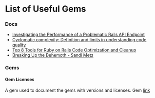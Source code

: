 # List of Useful Gems

### Docs
- [Investigating the Performance of a Problematic Rails API Endpoint](https://dev.to/mculp/investigating-the-performance-of-a-problematic-rails-api-endpoint-3a65)
- [Cyclomatic complexity: Definition and limits in understanding code quality](https://getdx.com/blog/cyclomatic-complexity/)
- [Top 8 Tools for Ruby on Rails Code Optimization and Cleanup](https://infinum.com/blog/top-8-tools-for-ruby-on-rails-code-optimization-and-cleanup/)
- [Breaking Up the Behemoth - Sandi Metz](https://sandimetz.com/blog/2017/9/13/breaking-up-the-behemoth)

### Gems

#### Gem Licenses
A gem used to document the gems with versions and licenses.
Gem [link](https://github.com/dblock/gem-licenses/)
